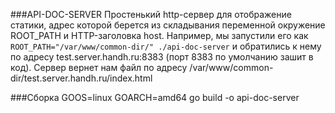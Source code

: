 ###API-DOC-SERVER
Простенький http-сервер для отображение статики, адрес которой берется из складывания переменной окружение ROOT_PATH
и HTTP-заголовка host.
Например, мы запустили его как ```ROOT_PATH="/var/www/common-dir/" ./api-doc-server``` и обратились к нему
по адресу test.server.handh.ru:8383 (порт 8383 по умолчанию зашит в код).
Сервер вернет нам файл по адресу /var/www/common-dir/test.server.handh.ru/index.html

###Сборка
GOOS=linux GOARCH=amd64 go build -o api-doc-server